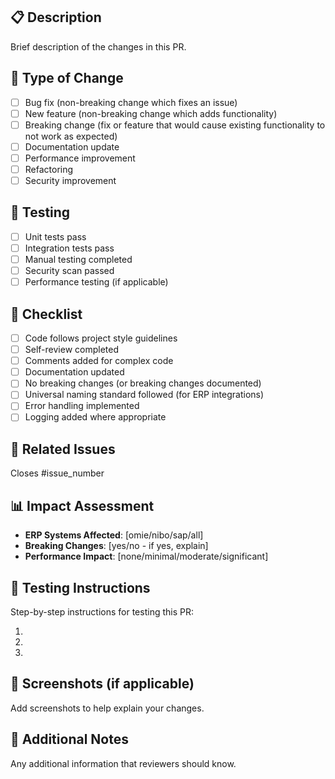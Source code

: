## 📋 Description
Brief description of the changes in this PR.

## 🎯 Type of Change
- [ ] Bug fix (non-breaking change which fixes an issue)
- [ ] New feature (non-breaking change which adds functionality)
- [ ] Breaking change (fix or feature that would cause existing functionality to not work as expected)
- [ ] Documentation update
- [ ] Performance improvement
- [ ] Refactoring
- [ ] Security improvement

## 🧪 Testing
- [ ] Unit tests pass
- [ ] Integration tests pass
- [ ] Manual testing completed
- [ ] Security scan passed
- [ ] Performance testing (if applicable)

## 📝 Checklist
- [ ] Code follows project style guidelines
- [ ] Self-review completed
- [ ] Comments added for complex code
- [ ] Documentation updated
- [ ] No breaking changes (or breaking changes documented)
- [ ] Universal naming standard followed (for ERP integrations)
- [ ] Error handling implemented
- [ ] Logging added where appropriate

## 🔗 Related Issues
Closes #issue_number

## 📊 Impact Assessment
- **ERP Systems Affected**: [omie/nibo/sap/all]
- **Breaking Changes**: [yes/no - if yes, explain]
- **Performance Impact**: [none/minimal/moderate/significant]

## 🧪 Testing Instructions
Step-by-step instructions for testing this PR:

1. 
2. 
3. 

## 📸 Screenshots (if applicable)
Add screenshots to help explain your changes.

## 📝 Additional Notes
Any additional information that reviewers should know.